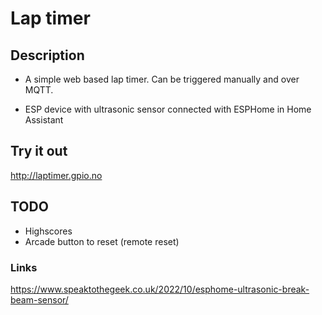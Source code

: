 # Lap timer

## Description

- A simple web based lap timer. Can be triggered manually and over MQTT.

- ESP device with ultrasonic sensor connected with ESPHome in Home Assistant

## Try it out

http://laptimer.gpio.no

## TODO

- Highscores
- Arcade button to reset (remote reset)

### Links

https://www.speaktothegeek.co.uk/2022/10/esphome-ultrasonic-break-beam-sensor/
